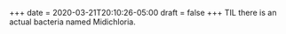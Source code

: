 +++
date = 2020-03-21T20:10:26-05:00
draft = false
+++
TIL there is an actual bacteria named Midichloria.